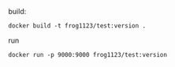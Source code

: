 build:

`docker build -t frog1123/test:version .`

run

`docker run -p 9000:9000 frog1123/test:version`
